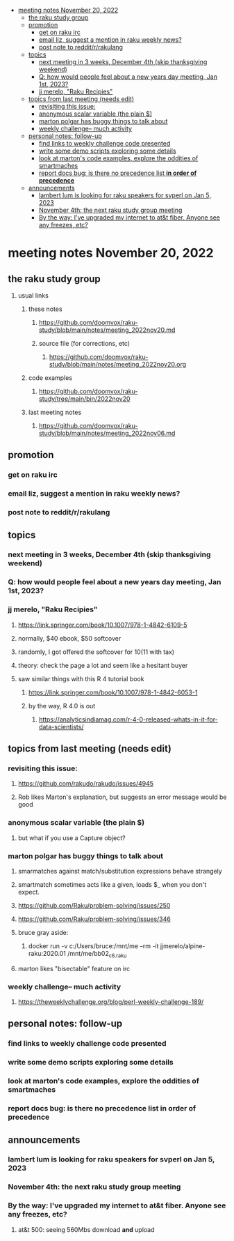 - [meeting notes November 20, 2022](#org832beb9)
  - [the raku study group](#orga139a48)
  - [promotion](#orgd5e4a4b)
    - [get on raku irc](#orgacaa02f)
    - [email liz, suggest a mention in raku weekly news?](#org811f246)
    - [post note to reddit/r/rakulang](#orgf1c271c)
  - [topics](#org91d3dda)
    - [next meeting in 3 weeks, December 4th (skip thanksgiving weekend)](#orgea93a72)
    - [Q: how would people feel about a new years day meeting, Jan 1st, 2023?](#orgbea5cc4)
    - [jj merelo, "Raku Recipies"](#org6ca0999)
  - [topics from last meeting (needs edit)](#org8ba860e)
    - [revisiting this issue:](#org06e4613)
    - [anonymous scalar variable (the plain $)](#orgcbb1303)
    - [marton polgar has buggy things to talk about](#orgb7628fc)
    - [weekly challenge&#x2013; much activity](#org3e9cf6f)
  - [personal notes: follow-up](#org61b664d)
    - [find links to weekly challenge code presented](#org13cd7d0)
    - [write some demo scripts exploring some details](#org5af5201)
    - [look at marton's code examples, explore the oddities of smartmaches](#org391fdb3)
    - [report docs bug: is there no precedence list **in order of precedence**](#org44916d8)
  - [announcements](#orgb16fbae)
    - [lambert lum is looking for raku speakers for svperl on Jan 5, 2023](#org64e2f7e)
    - [November 4th: the next raku study group meeting](#org217b108)
    - [By the way: I've upgraded my internet to at&t fiber.  Anyone see any freezes, etc?](#org0dd20a0)


<a id="org832beb9"></a>

# meeting notes November 20, 2022


<a id="orga139a48"></a>

## the raku study group

1.  usual links

    1.  these notes
    
        1.  <https://github.com/doomvox/raku-study/blob/main/notes/meeting_2022nov20.md>
        
        2.  source file (for corrections, etc)
        
            1.  <https://github.com/doomvox/raku-study/blob/main/notes/meeting_2022nov20.org>
    
    2.  code examples
    
        1.  <https://github.com/doomvox/raku-study/tree/main/bin/2022nov20>
    
    3.  last meeting notes
    
        1.  <https://github.com/doomvox/raku-study/blob/main/notes/meeting_2022nov06.md>


<a id="orgd5e4a4b"></a>

## promotion


<a id="orgacaa02f"></a>

### get on raku irc


<a id="org811f246"></a>

### email liz, suggest a mention in raku weekly news?


<a id="orgf1c271c"></a>

### post note to reddit/r/rakulang


<a id="org91d3dda"></a>

## topics


<a id="orgea93a72"></a>

### next meeting in 3 weeks, December 4th (skip thanksgiving weekend)


<a id="orgbea5cc4"></a>

### Q: how would people feel about a new years day meeting, Jan 1st, 2023?


<a id="org6ca0999"></a>

### jj merelo, "Raku Recipies"

1.  <https://link.springer.com/book/10.1007/978-1-4842-6109-5>

2.  normally, $40 ebook, $50 softcover

3.  randomly, I got offered the softcover for $10 ($11 with tax)

4.  theory: check the page a lot and seem like a hesitant buyer

5.  saw similar things with this R 4 tutorial book

    1.  <https://link.springer.com/book/10.1007/978-1-4842-6053-1>
    
    2.  by the way, R 4.0 is out
    
        1.  <https://analyticsindiamag.com/r-4-0-released-whats-in-it-for-data-scientists/>


<a id="org8ba860e"></a>

## topics from last meeting (needs edit)


<a id="org06e4613"></a>

### revisiting this issue:

1.  <https://github.com/rakudo/rakudo/issues/4945>

2.  Rob likes Marton's explanation, but suggests an error message would be good


<a id="orgcbb1303"></a>

### anonymous scalar variable (the plain $)

1.  but what if you use a Capture object?


<a id="orgb7628fc"></a>

### marton polgar has buggy things to talk about

1.  smarmatches against match/substitution expressions behave strangely

2.  smartmatch sometimes acts like a given, loads $\_ when you don't expect.

3.  <https://github.com/Raku/problem-solving/issues/250>

4.  <https://github.com/Raku/problem-solving/issues/346>

5.  bruce gray aside:

    1.  docker run -v c:/Users/bruce:/mnt/me &#x2013;rm -it jjmerelo/alpine-raku:2020.01    /mnt/me/bb02<sub>c6.raku</sub>

6.  marton likes "bisectable" feature on irc


<a id="org3e9cf6f"></a>

### weekly challenge&#x2013; much activity

1.  <https://theweeklychallenge.org/blog/perl-weekly-challenge-189/>


<a id="org61b664d"></a>

## personal notes: follow-up


<a id="org13cd7d0"></a>

### find links to weekly challenge code presented


<a id="org5af5201"></a>

### write some demo scripts exploring some details


<a id="org391fdb3"></a>

### look at marton's code examples, explore the oddities of smartmaches


<a id="org44916d8"></a>

### report docs bug: is there no precedence list **in order of precedence**


<a id="orgb16fbae"></a>

## announcements


<a id="org64e2f7e"></a>

### lambert lum is looking for raku speakers for svperl on Jan 5, 2023


<a id="org217b108"></a>

### November 4th: the next raku study group meeting


<a id="org0dd20a0"></a>

### By the way: I've upgraded my internet to at&t fiber.  Anyone see any freezes, etc?

1.  at&t 500: seeing 560Mbs download **and** upload
